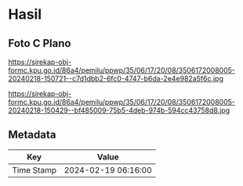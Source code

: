 # Hasil

## Foto C Plano

https://sirekap-obj-formc.kpu.go.id/86a4/pemilu/ppwp/35/06/17/20/08/3506172008005-20240218-150721--c7d1dbb2-6fc0-4747-b6da-2e4e982a5f6c.jpg

https://sirekap-obj-formc.kpu.go.id/86a4/pemilu/ppwp/35/06/17/20/08/3506172008005-20240218-150429--bf485009-75b5-4deb-974b-594cc43758d8.jpg


## Metadata

| Key        | Value               |
| ---------- | ------------------- |
| Time Stamp | 2024-02-19 06:16:00 |



